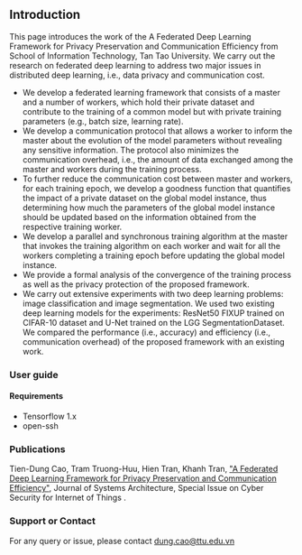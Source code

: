 ## Introduction

This page introduces the work of the A Federated Deep Learning Framework for Privacy Preservation and Communication Efficiency from School of Information Technology, Tan Tao University. We carry out the research on federated deep learning to address two major issues in distributed deep learning, i.e., data privacy and communication cost.

* We develop a federated learning framework that consists of a master and a number of workers, which hold their private dataset and contribute to the training of a common model but with private training parameters (e.g., batch size, learning rate). 
* We develop a communication protocol that allows a worker to inform the master about the evolution of the model parameters without revealing any sensitive information. The protocol also minimizes the communication overhead, i.e., the amount of data exchanged among the master and workers during the training process.
* To further reduce the communication cost between master and workers, for each training epoch, we develop a goodness function that quantifies the impact of a private dataset on the global model instance, thus determining how much the parameters of the global model instance should be updated based on the information obtained from the respective training worker.
* We develop a parallel and synchronous training algorithm at the master that invokes the training algorithm on each worker and wait for all the workers completing a training epoch before updating the global model instance.
* We provide a formal analysis of the convergence of the training process as well as the privacy protection of the proposed framework.
* We carry out extensive experiments with two deep learning problems: image classification and image segmentation. We used two existing deep learning models for the experiments: ResNet50 FIXUP trained on CIFAR-10 dataset and U-Net trained on the LGG SegmentationDataset. We compared the performance (i.e., accuracy) and efficiency (i.e., communication overhead) of the proposed framework with an existing work.

### User guide
####  Requirements
* Tensorflow 1.x
* open-ssh 


### Publications

Tien-Dung Cao, Tram Truong-Huu, Hien Tran, Khanh Tran, ["A Federated Deep Learning Framework for Privacy Preservation and Communication Efficiency"](https://doi.org/10.1016/j.sysarc.2022.102413), Journal of Systems Architecture, Special Issue on Cyber Security for Internet of Things .

### Support or Contact

For any query or issue, please contact dung.cao@ttu.edu.vn
